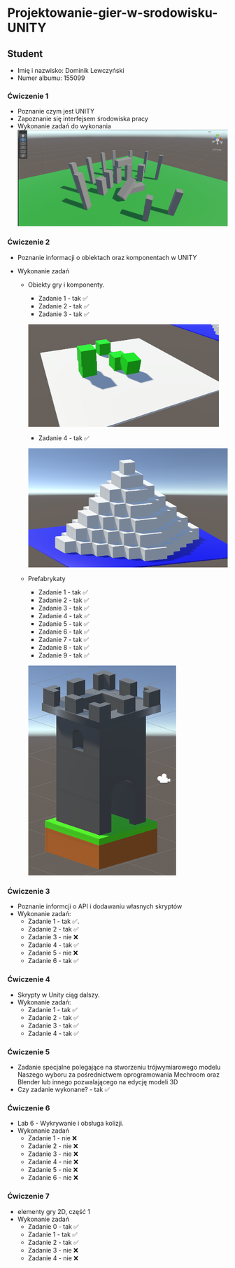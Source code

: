 # Projektowanie-gier-w-srodowisku-UNITY

## Student

- Imię i nazwisko: Dominik Lewczyński
- Numer albumu: 155099

### Ćwiczenie 1

- Poznanie czym jest UNITY
- Zapoznanie się interfejsem środowiska pracy
- Wykonanie zadań do wykonania
  ![Model of Stonehenge](./images/lab_01/Stonehenge.png)

### Ćwiczenie 2

- Poznanie informacji o obiektach oraz komponentach w UNITY
- Wykonanie zadań

  - Obiekty gry i komponenty.

    - Zadanie 1 - tak ✅
    - Zadanie 2 - tak ✅
    - Zadanie 3 - tak ✅

    ![Model of Objects with Rigitbody component](./images/lab_02/ObjectAndComponent.png)

    - Zadanie 4 - tak ✅

    ![Model of Piramid](./images/lab_02/Piramid.png)

  - Prefabrykaty

    - Zadanie 1 - tak ✅
    - Zadanie 2 - tak ✅
    - Zadanie 3 - tak ✅
    - Zadanie 4 - tak ✅
    - Zadanie 5 - tak ✅
    - Zadanie 6 - tak ✅
    - Zadanie 7 - tak ✅
    - Zadanie 8 - tak ✅
    - Zadanie 9 - tak ✅

    ![Model of Castle tower](./images/lab_02/CastleTower.png)

### Ćwiczenie 3

- Poznanie informcji o API i dodawaniu własnych skryptów
- Wykonanie zadań:
  - Zadanie 1 - tak ✅.
  - Zadanie 2 - tak ✅
  - Zadanie 3 - nie ❌
  - Zadanie 4 - tak ✅
  - Zadanie 5 - nie ❌
  - Zadanie 6 - tak ✅

### Ćwiczenie 4

- Skrypty w Unity ciąg dalszy.
- Wykonanie zadań:
  - Zadanie 1 - tak ✅
  - Zadanie 2 - tak ✅
  - Zadanie 3 - tak ✅
  - Zadanie 4 - tak ✅

### Ćwiczenie 5

- Zadanie specjalne polegające na stworzeniu trójwymiarowego modelu Naszego wyboru za pośrednictwem oprogramowania Mechroom oraz Blender lub innego pozwalającego na edycję modeli 3D
- Czy zadanie wykonane? - tak ✅

### Ćwiczenie 6
- Lab 6 - Wykrywanie i obsługa kolizji.
- Wykonanie zadań
  - Zadanie 1 - nie ❌
  - Zadanie 2 - nie ❌
  - Zadanie 3 - nie ❌
  - Zadanie 4 - nie ❌
  - Zadanie 5 - nie ❌
  - Zadanie 6 - nie ❌

### Ćwiczenie 7
- elementy gry 2D, część 1
- Wykonanie zadań
  - Zadanie 0 - tak ✅
  - Zadanie 1 - tak ✅
  - Zadanie 2 - tak ✅
  - Zadanie 3 - nie ❌
  - Zadanie 4 - nie ❌